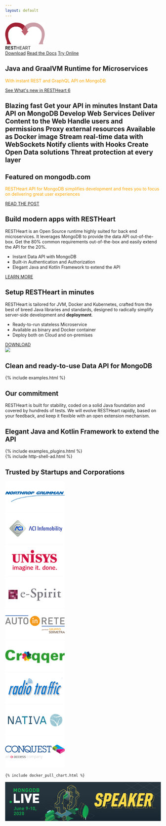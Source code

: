 ```yaml
---
layout: default
---
```


<section id="top" class="text-center pt-4 pb-5">
    <section class="my-0">
        <img src="/images/rh-logo-clean.png" width="128" />
        <div class="pt-4 ml-3 ml-md-5 top-1 text-lightcyan text-break"><strong>REST</strong>HEART</div>
        <a href="/docs/setup" class="btn btn-o-white ml-1 mt-3 my-0 btn-md">Download</a>
        <a href="/docs" class="btn btn-o-white ml-1 mt-3 my-0 btn-md">Read the Docs</a>
        <a href="/docs/try" class="btn btn-o-white ml-1 mt-3 my-0 btn-md">Try Online</a>
        <h2 class="mt-2 ml-3 ml-md-5 top-2 text-lightcyan text-break">Java and GraalVM Runtime for Microservices</h2>
        <p class="mt-2 ml-3 ml-md-5 top-4 text-break" style="color:orange">With instant REST and GraphQL API on MongoDB</p>
    </section>
    <div class="row mt-4">
        <div class="col-md-12 text-center">
            <a href="/docs/upgrade-to-v6/" class="btn btn-o-whites">See What's new in RESTHeart 6</a>
        </div>
    </div>
</section>

<section class="cd-intro mt-4 mb-1">
    <h1 class="cd-headline d-block justify-content-center letters type">
        <span class="cd-words-wrapper waiting restheart-red">
            <b class="is-visible">Blazing fast</b>
            <b>Get your API in minutes</b>
            <b>Instant Data API on MongoDB</b>
            <b>Develop Web Services</b>
            <b>Deliver Content to the Web</b>
            <b>Handle users and permissions</b>
            <b>Proxy external resources</b>
            <b>Available as Docker image</b>
            <b>Stream real-time data with WebSockets</b>
            <b>Notify clients with Hooks</b>
            <b>Create Open Data solutions</b>
            <b>Threat protection at every layer</b>
        </span>
    </h1>
</section>

<section id="article-at-mongodb" class="call-to-action">
    <div class="container-fluid">
        <div class="row mb-1 bg-black">
            <div class="col-md-12 call-to-action__item call-to-action__first text-center">
                <h2 class="text-lightcyan">Featured on <strong>mongodb.com</strong></h2>
                <p style="color:orange">RESTHeart API for MongoDB simplifies development
                   and frees you to focus on delivering great user experiences</p>
                <a href="https://www.mongodb.com/customers/softinstigate" target="_blank" class="btn btn-o-white">READ THE POST</a>
            </div>
        </div>
    </div>
</section>

<section id="call-to-action" class="call-to-action">
    <div class="container-fluid">
        <div class="row mb-2">
            <div class="col-md-6 call-to-action__item call-to-action__first">
                <h2 class="call-to-action__title">Build modern apps with RESTHeart</h2>
                <p>RESTHeart is an Open Source runtime highly suited for back end microservices.
                It leverages MongoDB to provide the data API out-of-the-box. Get the 80% common requirements out-of-the-box and easily extend the API for the 20%.</p>
                <ul class="">
                    <li>Instant Data API with MongoDB</li>
                    <li>Built-in Authentication and Authorization</li>
                    <li>Elegant Java and Kotlin Framework to extend the API</li>
                </ul>
                <a href="{{ "/docs" | prepend: site.baseurl }}" class="btn bg-info ml-1 mt-3 my-0 btn-md">LEARN MORE</a>
            </div>
            <div class="col-md-6 call-to-action__item call-to-action__first">
                <h2 class="call-to-action__title">Setup RESTHeart in minutes</h2>
                <p>RESTHeart is tailored for JVM, Docker and Kubernetes, crafted from the best of breed Java libraries and standards, designed to radically simplify server-side development and <strong>deployment</strong>.</p>
                <ul class="">
                    <li>Ready-to-run stateless Microservice</li>
                    <li>Available as binary and Docker container</li>
                    <li>Deploy both on Cloud and on-premises</li>
                </ul>
                <a href="{{ "/docs/setup" | prepend: site.baseurl }}" class="btn bg-primary ml-1 mt-3 btn-md">DOWNLOAD</a>
            </div>
        </div>
    </div>
</section>

<div class="container text-center mt-0">
    <img src="/images/restheart.gif" class="img-fluid">
</div>

<div class="container">
    <h2 class="text-center restheart-red">Clean and ready-to-use Data API for MongoDB</h2>
</div>

<section id="examples" class="slice bg-white my-0 pb-0">
    {% include examples.html %}
</section>

<section id="our-commitment" class="mb-5">
    <div class="row mx-0">
        <div id="commitment" class="container-fluid my-2">
            <h2 class="text-center restheart-red">
                Our commitment
            </h2>
            <div class="container">
                <div class="row">
                    <div class="col-8 offset-2 call-to-action__item call-to-action__first">
            RESTHeart is built for stability, coded on a solid Java foundation and covered by hundreds of tests. We will evolve RESTHeart rapidly, based on your feedback, and keep it flexible with an open extension mechanism.
                    </div>
                </div>
            </div>
        </div>
    </div>
</section>

<div class="container">
    <h2 class="text-center restheart-red m-0 mb-2">Elegant Java and Kotlin Framework to extend the API</h2>
</div>

<section id="examples-plugins" class="slice bg-white">
    {% include examples_plugins.html %}
</section>

<div class="mt-0 pt-0 mb-5">
{% include http-shell-ad.html %}
</div>

<section id="trusted-by">
    <div class="row mx-0">
        <div id="customers" class="container-fluid my-2">
            <h2 class="text-center restheart-red">
                Trusted by Startups and Corporations
            </h2>
            <div class="customer-logos">
                <div class="slide my-2"><img src="/images/customers/ng-logo.png"></div>
                <div class="slide my-2"><img src="/images/customers/aci-infomobility.png"></div>
                <div class="slide my-2"><img src="/images/customers/unisys.png"></div>
                <div class="slide my-2"><img src="/images/customers/e-spirit.png"></div>
                <div class="slide my-2"><img src="/images/customers/autoinrete.png"></div>
                <div class="slide my-2"><img src="/images/customers/croqqer-logo.png"></div>
                <div class="slide my-2"><img src="/images/customers/radiotraffic.png"></div>
                <div class="slide my-2"><img src="/images/customers/nativa.png"></div>
                <div class="slide my-2"><img src="/images/customers/conquest.png"></div>
            </div>
        </div>
    </div>
</section>

<section class="chart mt-3" id="chart">

    {% include docker_pull_chart.html %}

</section>

<div class="jumbotron bg-white text-white text-center mt-3 mb-0 py-4">
    <a href="https://youtu.be/VMaKyQkXByo" target="_blank">
        <img src="/images/MDB-Live-Speaker-Badge-Horizontal.png" class="img-responsive"/>
    </a>
</div>

<link rel="stylesheet" href="assets/animated-headline/css/style.css"> <!-- Resource style -->
<script src="assets/animated-headline/js/modernizr.js"></script> <!-- Modernizr -->
<script src="assets/animated-headline/js/main.js"></script>
